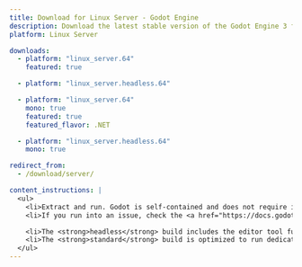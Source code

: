 ```yaml
---
title: Download for Linux Server - Godot Engine
description: Download the latest stable version of the Godot Engine 3 for Linux Server
platform: Linux Server

downloads:
  - platform: "linux_server.64"
    featured: true

  - platform: "linux_server.headless.64"

  - platform: "linux_server.64"
    mono: true
    featured: true
    featured_flavor: .NET

  - platform: "linux_server.headless.64"
    mono: true

redirect_from:
  - /download/server/

content_instructions: |
  <ul>
    <li>Extract and run. Godot is self-contained and does not require installation.</li>
    <li>If you run into an issue, check the <a href="https://docs.godotengine.org/en/stable/about/troubleshooting.html">Troubleshooting</a> page for common issues and their solutions.</li>

    <li>The <strong>headless</strong> build includes the editor tool functionality that enables it to run tests and export projects in an automated manner.</li>
    <li>The <strong>standard</strong> build is optimized to run dedicated game servers and does not include editor tools, graphics or audio support.</li>
  </ul>
---
```

